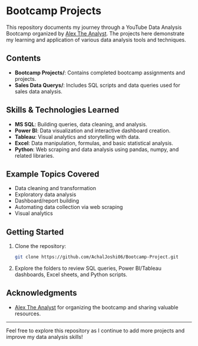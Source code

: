 # Bootcamp Projects

This repository documents my journey through a YouTube Data Analysis Bootcamp organized by [Alex The Analyst](https://www.youtube.com/c/AlexTheAnalyst). The projects here demonstrate my learning and application of various data analysis tools and techniques.

## Contents

- **Bootcamp Projects/**: Contains completed bootcamp assignments and projects.
- **Sales Data Querys/**: Includes SQL scripts and data queries used for sales data analysis.

## Skills & Technologies Learned

- **MS SQL**: Building queries, data cleaning, and analysis.
- **Power BI**: Data visualization and interactive dashboard creation.
- **Tableau**: Visual analytics and storytelling with data.
- **Excel**: Data manipulation, formulas, and basic statistical analysis.
- **Python**: Web scraping and data analysis using pandas, numpy, and related libraries.

## Example Topics Covered

- Data cleaning and transformation
- Exploratory data analysis
- Dashboard/report building
- Automating data collection via web scraping
- Visual analytics

## Getting Started

1. Clone the repository:
   ```sh
   git clone https://github.com/AchalJoshi06/Bootcamp-Project.git
   ```

2. Explore the folders to review SQL queries, Power BI/Tableau dashboards, Excel sheets, and Python scripts.

## Acknowledgments

- [Alex The Analyst](https://www.youtube.com/c/AlexTheAnalyst) for organizing the bootcamp and sharing valuable resources.

---

Feel free to explore this repository as I continue to add more projects and improve my data analysis skills!
